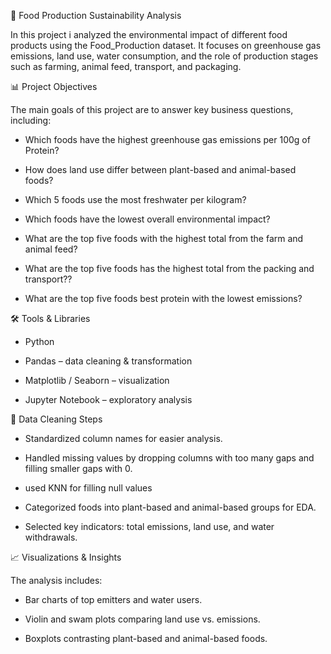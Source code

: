 🌱 Food Production Sustainability Analysis

In this project i analyzed the environmental impact of different food products using the Food_Production dataset. It focuses on greenhouse gas emissions, land use, water consumption, and the role of production stages such as farming, animal feed, transport, and packaging.


📊 Project Objectives

The main goals of this project are to answer key business questions, including:

- Which foods have the highest greenhouse gas emissions per 100g of Protein?

- How does land use differ between plant-based and animal-based foods?

- Which 5 foods use the most freshwater per kilogram?

- Which foods have the lowest overall environmental impact?

- What are the top five foods with the highest total from the farm and animal feed?

- What are the top five foods has the highest total from the packing and transport??

- What are the top five foods best protein with the lowest emissions?


🛠️ Tools & Libraries

- Python

- Pandas – data cleaning & transformation

- Matplotlib / Seaborn – visualization

- Jupyter Notebook – exploratory analysis


🧹 Data Cleaning Steps

- Standardized column names for easier analysis.

- Handled missing values by dropping columns with too many gaps and filling smaller gaps with 0.

- used KNN for filling null values

- Categorized foods into plant-based and animal-based groups for EDA.

- Selected key indicators: total emissions, land use, and water withdrawals.


📈 Visualizations & Insights

The analysis includes:

- Bar charts of top emitters and water users.

- Violin and swam plots comparing land use vs. emissions.

- Boxplots contrasting plant-based and animal-based foods.
